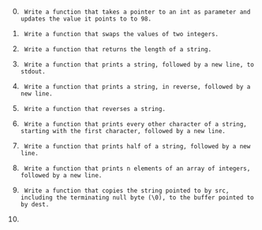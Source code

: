0.		Write a function that takes a pointer to an int as parameter and updates the value it points to to 98.

1.		Write a function that swaps the values of two integers.

2.		Write a function that returns the length of a string.

3.		Write a function that prints a string, followed by a new line, to stdout.

4. 		Write a function that prints a string, in reverse, followed by a new line.

5. 		Write a function that reverses a string.

6. 		Write a function that prints every other character of a string, starting with the first character, followed by a new line.

7. 		Write a function that prints half of a string, followed by a new line.

8. 		Write a function that prints n elements of an array of integers, followed by a new line.

9. 		Write a function that copies the string pointed to by src, including the terminating null byte (\0), to the buffer pointed to by dest.

10. 
